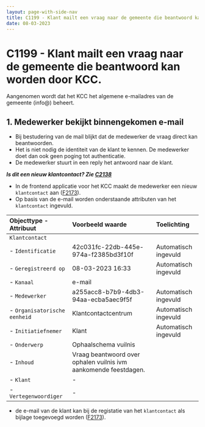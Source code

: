 ```yaml
---
layout: page-with-side-nav
title: C1199 - Klant mailt een vraag naar de gemeente die beantwoord kan worden door KCC.
date: 08-03-2023
---
```


# C1199 - Klant mailt een vraag naar de gemeente die beantwoord kan worden door KCC.

Aangenomen wordt dat het KCC het algemene e-mailadres van de gemeente (info@) beheert.

## 1. Medewerker bekijkt binnengekomen e-mail

- Bij bestudering van de mail blijkt dat de medewerker de vraag direct kan beantwoorden.
- Het is niet nodig de identiteit van de klant te kennen. De medewerker doet dan ook geen poging tot authenticatie.
- De medewerker stuurt in een reply het antwoord naar de klant.

___Is dit een nieuw klantcontact? Zie [C2138](./2138.md)___

- In de frontend applicatie voor het KCC maakt de medewerker een nieuw `klantcontact` aan ([F2173](./2173.md)).
- Op basis van de e-mail worden onderstaande attributen van het `klantcontact` ingevuld.

| Objecttype - Attribuut | Voorbeeld waarde | Toelichting |
| :----------- | :----------- | :----------- |
| `Klantcontact` | | |
| - `Identificatie` | 42c031fc-22db-445e-974a-f2385bd3f10f | Automatisch ingevuld |
| - `Geregistreerd op` | 08-03-2023 16:33 | Automatisch ingevuld |
| - `Kanaal` | e-mail |  | 
| - `Medewerker` | a255acc8-b7b9-4db3-94aa-ecba5aec9f5f | Automatisch ingevuld |
| - `Organisatorische eenheid` | Klantcontactcentrum | Automatisch ingevuld |
| - `Initiatiefnemer` | Klant | Automatisch ingevuld |
| - `Onderwerp` | Ophaalschema vuilnis | |
| - `Inhoud` | Vraag beantwoord over ophalen vuilnis ivm aankomende feestdagen. | |
| - `Klant` | -| |
| - `Vertegenwoordiger` | - | |

- de e-mail van de klant kan bij de registatie van het `klantcontact` als bijlage toegevoegd worden ([F2173](./2173.md)).
